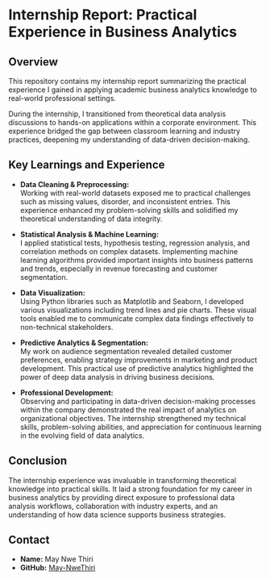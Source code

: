 # Internship Report: Practical Experience in Business Analytics

## Overview

This repository contains my internship report summarizing the practical experience I gained in applying academic business analytics knowledge to real-world professional settings.

During the internship, I transitioned from theoretical data analysis discussions to hands-on applications within a corporate environment. This experience bridged the gap between classroom learning and industry practices, deepening my understanding of data-driven decision-making.

## Key Learnings and Experience

- **Data Cleaning & Preprocessing:**  
  Working with real-world datasets exposed me to practical challenges such as missing values, disorder, and inconsistent entries. This experience enhanced my problem-solving skills and solidified my theoretical understanding of data integrity.

- **Statistical Analysis & Machine Learning:**  
  I applied statistical tests, hypothesis testing, regression analysis, and correlation methods on complex datasets. Implementing machine learning algorithms provided important insights into business patterns and trends, especially in revenue forecasting and customer segmentation.

- **Data Visualization:**  
  Using Python libraries such as Matplotlib and Seaborn, I developed various visualizations including trend lines and pie charts. These visual tools enabled me to communicate complex data findings effectively to non-technical stakeholders.

- **Predictive Analytics & Segmentation:**  
  My work on audience segmentation revealed detailed customer preferences, enabling strategy improvements in marketing and product development. This practical use of predictive analytics highlighted the power of deep data analysis in driving business decisions.

- **Professional Development:**  
  Observing and participating in data-driven decision-making processes within the company demonstrated the real impact of analytics on organizational objectives. The internship strengthened my technical skills, problem-solving abilities, and appreciation for continuous learning in the evolving field of data analytics.

## Conclusion

The internship experience was invaluable in transforming theoretical knowledge into practical skills. It laid a strong foundation for my career in business analytics by providing direct exposure to professional data analysis workflows, collaboration with industry experts, and an understanding of how data science supports business strategies.

## Contact

- **Name:** May Nwe Thiri    
- **GitHub:** [May-NweThiri](https://github.com/May-NweThiri)
